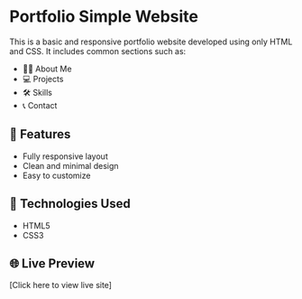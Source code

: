 # Portfolio Simple Website

This is a basic and responsive portfolio website developed using only HTML and CSS. It includes common sections such as:

- 🧑‍💼 About Me
- 💻 Projects
- 🛠 Skills
- 📞 Contact

## 🚀 Features

- Fully responsive layout
- Clean and minimal design
- Easy to customize

## 📁 Technologies Used

- HTML5
- CSS3

## 🌐 Live Preview

[Click here to view live site]
